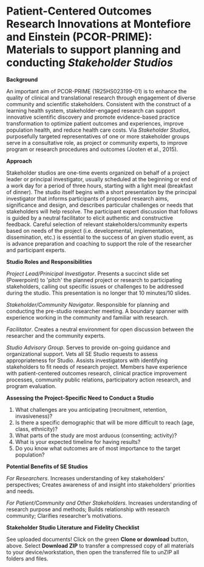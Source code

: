 # Patient-Centered Outcomes Research Innovations at Montefiore and Einstein (PCOR-PRIME): Materials to support planning and conducting <i>Stakeholder Studios</i>

<b>Background</b>

An important aim of PCOR-PRIME (1R25HS023199-01) is to enhance the quality of clinical and translational research through engagement of diverse community and scientific stakeholders. Consistent with the construct of a learning health system, stakeholder-engaged research can support innovative scientific discovery and promote evidence-based practice transformation to optimize patient outcomes and experiences, improve population health, and reduce health care costs. Via <i>Stakeholder Studios</i>, purposefully targeted representatives of one or more stakeholder groups serve in a consultative role, as project or community experts, to improve program or research procedures and outcomes (Jooten et al., 2015).

<b>Approach</b>

Stakeholder studios are one-time events organized on behalf of a project leader or principal investigator, usually scheduled at the beginning or end of a work day for a period of three hours, starting with a light meal (breakfast of dinner). The studio itself begins with a short presentation by the principal investigator that informs participants of proposed research aims, significance and design, and describes particular challenges or needs that stakeholders will help resolve. The participant expert discussion that follows is guided by a neutral facilitator to elicit authentic and constructive feedback. Careful selection of relevant stakeholders/community experts based on needs of the project (i.e. developmental, implementation, dissemination, etc.) is essential to the success of an given studio event, as is advance preparation and coaching to support the role of the researcher and participant experts.

<b>Studio Roles and Responsibilities</b>

<i>Project Lead/Prinicipal Investigator</i>. Presents a succinct slide set (Powerpoint) to 'pitch' the planned project or research to participating stakeholders, calling out specific issues or challenges to be addressed during the studio. This presentation is no longer that 10 minutes/10 slides.

<i>Stakeholder/Community Navigator</i>. Responsible for planning and conducting the pre-studio researcher meeting. A boundary spanner with experience working in the community and familiar with research.

<i>Facilitator</i>. Creates a neutral environment for open discussion between the researcher and the community experts.

<i>Studio Advisory Group</i>. Serves to provide on-going guidance and organizational support. Vets all SE Studio requests to assess appropriateness for Studio. Assists investigators with identifying stakeholders to fit needs of research project. Members have experience with patient-centered outcomes research, clinical practice improvement processes, community public relations, participatory action research, and program evaluation.

<b>Assessing the Project-Specific Need to Conduct a Studio</b>

1.	What challenges are you anticipating (recruitment, retention, invasiveness)?
2.	Is there a specific demographic that will be more difficult to reach (age, class, ethnicity)?
3.	What parts of the study are most arduous (consenting; activity)?
4.	What is your expected timeline for having results?
5.	Do you know what outcomes are of most importance to the target population?

<b>Potential Benefits of SE Studios</b>

<i>For Researchers</i>. Increases understanding of key stakeholders’ perspectives; Creates awareness of and insight into stakeholders’ priorities and needs.

<i>For Patient/Community and Other Stakeholders</i>. Increases understanding of research purpose and methods; Builds relationship with research community; Clarifies researcher’s motivations.

<b>Stakeholder Studio Literature and Fidelity Checklist</b> 

See uploaded documents! Click on the green <b>Clone or download</b> button, above. Select <b>Download ZIP</b> to transfer a compressed copy of all materials to your device/workstation, then open the transferred file to unZIP all folders and files. 
